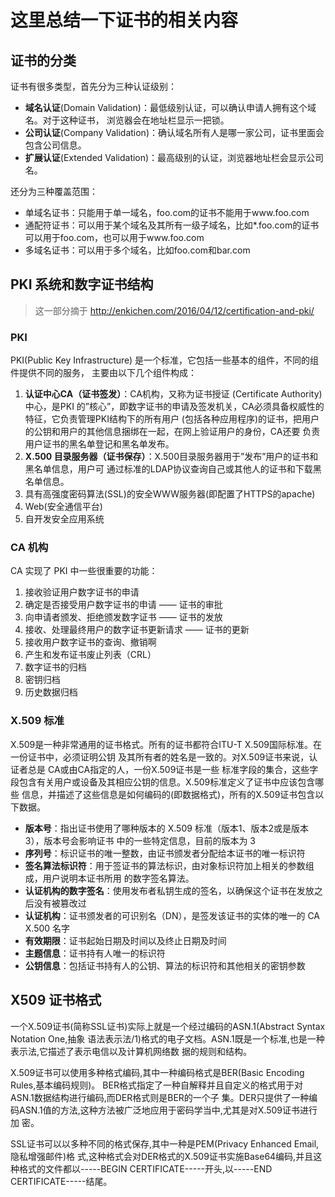 # 这里总结一下证书的相关内容

## 证书的分类

证书有很多类型，首先分为三种认证级别：    

+ **域名认证**(Domain Validation)：最低级别认证，可以确认申请人拥有这个域名。对于这种证书，
浏览器会在地址栏显示一把锁。
+ **公司认证**(Company Validation)：确认域名所有人是哪一家公司，证书里面会包含公司信息。
+ **扩展认证**(Extended Validation)：最高级别的认证，浏览器地址栏会显示公司名。    

还分为三种覆盖范围：   

+ 单域名证书：只能用于单一域名，foo.com的证书不能用于www.foo.com
+ 通配符证书：可以用于某个域名及其所有一级子域名，比如*.foo.com的证书可以用于foo.com，也可以用于www.foo.com
+ 多域名证书：可以用于多个域名，比如foo.com和bar.com     

## PKI 系统和数字证书结构

> 这一部分摘于 http://enkichen.com/2016/04/12/certification-and-pki/   

### PKI

PKI(Public Key Infrastructure) 是一个标准，它包括一些基本的组件，不同的组件提供不同的服务，
主要由以下几个组件构成：   

1. **认证中心CA（证书签发）**：CA机构，又称为证书授证 (Certificate Authority) 中心，是PKI
的”核心”，即数字证书的申请及签发机关，CA必须具备权威性的特征，它负责管理PKI结构下的所有用户
(包括各种应用程序)的证书，把用户的公钥和用户的其他信息捆绑在一起，在网上验证用户的身份，CA还要
负责用户证书的黑名单登记和黑名单发布。
2. **X.500 目录服务器（证书保存）**：X.500目录服务器用于”发布”用户的证书和黑名单信息，用户可
通过标准的LDAP协议查询自己或其他人的证书和下载黑名单信息。
3. 具有高强度密码算法(SSL)的安全WWW服务器(即配置了HTTPS的apache)
4. Web(安全通信平台)
5. 自开发安全应用系统    

### CA 机构

CA 实现了 PKI 中一些很重要的功能：   

1. 接收验证用户数字证书的申请
2. 确定是否接受用户数字证书的申请 —— 证书的审批
3. 向申请者颁发、拒绝颁发数字证书 —— 证书的发放
4. 接收、处理最终用户的数字证书更新请求 —— 证书的更新
5. 接收用户数字证书的查询、撤销啊
6. 产生和发布证书废止列表（CRL）
7. 数字证书的归档
8. 密钥归档
9. 历史数据归档    

### X.509 标准

X.509是一种非常通用的证书格式。所有的证书都符合ITU-T X.509国际标准。在一份证书中，必须证明公钥
及其所有者的姓名是一致的。对X.509证书来说，认证者总是 CA或由CA指定的人，一份X.509证书是一些
标准字段的集合，这些字段包含有关用户或设备及其相应公钥的信息。X.509标准定义了证书中应该包含哪些
信息，并描述了这些信息是如何编码的(即数据格式)，所有的X.509证书包含以下数据。    

+ **版本号**：指出证书使用了哪种版本的 X.509 标准（版本1、版本2或是版本3），版本号会影响证书
中的一些特定信息，目前的版本为 3
+ **序列号**：标识证书的唯一整数，由证书颁发者分配给本证书的唯一标识符
+ **签名算法标识符**：用于签证书的算法标识，由对象标识符加上相关的参数组成，用户说明本证书所用
的数字签名算法。
+ **认证机构的数字签名**：使用发布者私钥生成的签名，以确保这个证书在发放之后没有被篡改过
+ **认证机构**：证书颁发者的可识别名（DN），是签发该证书的实体的唯一的 CA X.500 名字
+ **有效期限**：证书起始日期及时间以及终止日期及时间
+ **主题信息**：证书持有人唯一的标识符
+ **公钥信息**：包括证书持有人的公钥、算法的标识符和其他相关的密钥参数    

## X509 证书格式

一个X.509证书(简称SSL证书)实际上就是一个经过编码的ASN.1(Abstract Syntax Notation One,抽象
语法表示法/1)格式的电子文档。ASN.1既是一个标准,也是一种表示法,它描述了表示电信以及计算机网络数
据的规则和结构。     

X.509证书可以使用多种格式编码,其中一种编码格式是BER(Basic Encoding Rules,基本编码规则)。
BER格式指定了一种自解释并且自定义的格式用于对ASN.1数据结构进行编码,而DER格式则是BER的一个子
集。DER只提供了一种编码ASN.1值的方法,这种方法被广泛地应用于密码学当中,尤其是对X.509证书进行加
密。      

SSL证书可以以多种不同的格式保存,其中一种是PEM(Privacy Enhanced Email,隐私增强邮件)格
式,这种格式会对DER格式的X.509证书实施Base64编码,并且这种格式的文件都以-----BEGIN
CERTIFICATE-----开头,以-----END	 CERTIFICATE-----结尾。    

